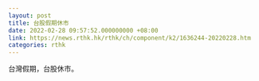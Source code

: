 ```yaml
---
layout: post
title: 台股假期休市
date: 2022-02-28 09:57:52.000000000 +08:00
link: https://news.rthk.hk/rthk/ch/component/k2/1636244-20220228.htm
categories: rthk
---
```


台灣假期，台股休市。
